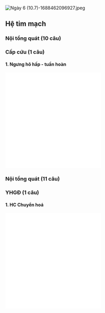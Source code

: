 ![Ngày 6 (10.7)-1688462096927.jpeg](../../200%20Files/image/image/Ng%C3%A0y%206%20(10.7)-1688462096927.jpeg)

## Hệ tim mạch
### Nội tổng quát (10 câu)


### Cấp cứu (1 câu)
#### 1. Ngưng hô hấp - tuần hoàn
![Đề TỐT NGHIỆP 2022 - 1 (hệ NGOẠI) - Câu 127](%C4%90%E1%BB%81%20T%E1%BB%90T%20NGHI%E1%BB%86P%202022%20-%201%20(h%E1%BB%87%20NGO%E1%BA%A0I)%20-%20C%C3%A2u%20127.md)
![Đề TỐT NGHIỆP 2022 - 2 (hệ NGOẠI) - Câu 127](%C4%90%E1%BB%81%20T%E1%BB%90T%20NGHI%E1%BB%86P%202022%20-%202%20(h%E1%BB%87%20NGO%E1%BA%A0I)%20-%20C%C3%A2u%20127.md)


### Nội tổng quát (11 câu)


### YHGĐ (1 câu)
#### 1. HC Chuyển hoá
![Đề TỐT NGHIỆP 2022 - 1 (hệ NGOẠI) - Câu 135](%C4%90%E1%BB%81%20T%E1%BB%90T%20NGHI%E1%BB%86P%202022%20-%201%20(h%E1%BB%87%20NGO%E1%BA%A0I)%20-%20C%C3%A2u%20135.md)
![Đề TỐT NGHIỆP 2022 - 2 (hệ NGOẠI) - Câu 135](%C4%90%E1%BB%81%20T%E1%BB%90T%20NGHI%E1%BB%86P%202022%20-%202%20(h%E1%BB%87%20NGO%E1%BA%A0I)%20-%20C%C3%A2u%20135.md)